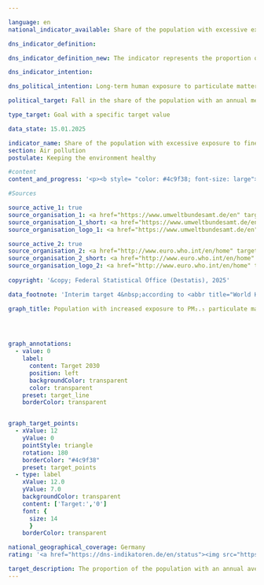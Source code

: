 ```yaml
---

language: en        
national_indicator_available: Share of the population with excessive exposure to fine particulate matter (<abbr title="Particulate matter (diameter smaller than 2.5&nbsp;micrometers)" tabindex="0">PM₂.₅</abbr>)        

dns_indicator_definition:         

dns_indicator_definition_new: The indicator represents the proportion of people (in per cent) who were exposed to more than 10&nbsp;micrograms (<abbr title="Micrograms" tabindex="0">µg</abbr>) of particulate matter <abbr title="Particulate matter (diameter smaller than 2.5&nbsp;micrometers)" tabindex="0">PM₂.₅</abbr> (dust particles with a diameter of less than 2.5&nbsp;micrometres) per cubic metre (<abbr title="Cubic metre" tabindex="0">m³</abbr>) of air at their place of residence on an annual average (background pollution only, excluding local sources).        

dns_indicator_intention:         

dns_political_intention: Long-term human exposure to particulate matter can lead to respiratory and cardiovascular diseases as well as an increased risk of type 2&nbsp;diabetes mellitus and neurodegenerative diseases. In order to better protect health, the aim is therefore to ensure that no person in Germany is exposed to an annual average concentration of particulate matter (<abbr title="Particulate matter (diameter smaller than 2.5&nbsp;micrometers)" tabindex="0">PM₂.₅</abbr>) of more than 10&nbsp;micrograms (<abbr title="Micrograms" tabindex="0">µg</abbr>) per cubic metre (<abbr title="Cubic metre" tabindex="0">m³</abbr>) of air at their place of residence by 2030. The target value of 10&nbsp;<abbr title="Micrograms per cubic metre" tabindex="0">µg/m³</abbr> corresponds to intermediate target 4&nbsp;from the recommendations of the World Health Organisation (<abbr title="World Health Organization" tabindex="0">WHO</abbr>) in the Air Quality Guidelines. In addition, this value was defined in the European Union's updated Air Quality Directive as a legal limit value to be complied with from 2030. The indicator enables continuous monitoring of development trends with regard to target achievement.        

political_target: Fall in the share of the population with an annual mean <abbr title="Particulate matter (diameter smaller than 2.5&nbsp;micrometers)" tabindex="0">PM₂.₅</abbr> exposure of more than 10&nbsp;micrograms per cubic metre (equivalent to the level of the new <abbr title="European Union" tabindex="0">EU</abbr> limit value for <abbr title="Particulate matter (diameter smaller than 2.5&nbsp;micrometers)" tabindex="0">PM₂.₅</abbr> from 2030) to 0&nbsp;per cent by 2030        

type_target: Goal with a specific target value        

data_state: 15.01.2025        

indicator_name: Share of the population with excessive exposure to fine particulate matter (PM₂.₅)        
section: Air pollution        
postulate: Keeping the environment healthy        

#content         
content_and_progress: '<p><b style= "color: #4c9f38; font-size: large">3.2.b Share of the population with excessive exposure to fine particulate matter (<abbr title="Particulate matter (diameter smaller than 2.5&nbsp;micrometers)" tabindex="0">PM₂.₅</abbr>)</b><br><br>The indicator measures the proportion of the population whose place of residence is, on an annual average, exposed to fine particulate matter (PM) concentrations exceeding 10&nbsp;micrograms per cubic metre of air. Fine particulate matter consists of airborne particles that can be inhaled and&nbsp;–&nbsp;depending on their size&nbsp;–&nbsp;penetrate deep into the lungs or even enter the bloodstream. Until 2021, the indicator referred to particles with a diameter of no more than 10&nbsp;micrometres (<abbr title="Particulate matter (diameter smaller than 10&nbsp;micrometers)" tabindex="0">PM₁₀</abbr>). With the revision of the German Sustainable Development Strategy 2025, the focus shifted to smaller particles of up to 2.5&nbsp;micrometres in diameter (<abbr title="Particulate matter (diameter smaller than 2.5&nbsp;micrometers)" tabindex="0">PM₂.₅</abbr>), as these are considered particularly relevant in terms of adverse health impacts.<br><br>The politically defined target stipulates that, by 2030&nbsp;at the latest, no one should be exposed at their place of residence to <abbr title="Particulate matter (diameter smaller than 2.5&nbsp;micrometers)" tabindex="0">PM₂.₅</abbr> concentrations exceeding 10&nbsp;micrograms per cubic metre of air on an annual mean basis. This threshold corresponds to interim target 4&nbsp;of the air quality guidelines published by the World Health Organization (<abbr title="World Health Organization" tabindex="0">WHO</abbr>) in 2021. However, the <abbr title="World Health Organization" tabindex="0">WHO</abbr>’s recommended limit value for <abbr title="Particulate matter (diameter smaller than 2.5&nbsp;micrometers)" tabindex="0">PM₂.₅</abbr> is lower, at 5&nbsp;micrograms per cubic metre annual mean.<br><br><abbr title="Particulate matter (diameter smaller than 2.5&nbsp;micrometers)" tabindex="0">PM₂.₅</abbr> originates partly from primary emissions&nbsp;–&nbsp;for example, from industrial processes for energy and heat generation, agriculture, road transport, and residential heating using solid fuels such as wood stoves or fireplaces. It can also form indirectly through so-called secondary particle formation: this occurs when fine particulate matter develops as a result of chemical reactions involving gaseous precursors such as sulphur and nitrogen oxides, ammonia, or hydrocarbons.<br><br><abbr title="Particulate matter (diameter smaller than 2.5&nbsp;micrometers)" tabindex="0">PM₂.₅</abbr> exposure levels are determined using a combination of modelling outputs and measurement data provided by the German Environment Agency (<abbr title="Federal Environment Agency" tabindex="0">UBA</abbr>) and the Länder. For the purposes of this indicator, only data from background monitoring stations in urban and rural areas are included&nbsp;–&nbsp;stations not directly influenced by local emission sources such as traffic or industrial facilities. This ensures a representative depiction of large-scale exposure patterns without distortion from localised "hot spots" of pollution.<br><br>The indicator does not represent full spatial compliance with the limit value; rather, it reflects residential locations away from significant emission sources. It therefore does not quantify the absolute exposure level of the entire population or capture seasonal variations. Since localised high-exposure areas are not incorporated into the model, the actual number of individuals with <abbr title="Particulate matter (diameter smaller than 2.5&nbsp;micrometers)" tabindex="0">PM₂.₅</abbr> exposure above 10&nbsp;micrograms per cubic metre is likely to be higher than the indicator suggests.<br><br>In 2010, the entire population was exposed to <abbr title="Particulate matter (diameter smaller than 2.5&nbsp;micrometers)" tabindex="0">PM₂.₅</abbr> levels exceeding the threshold of 10&nbsp;micrograms per cubic metre. In the following years, this share decreased markedly: by 2021, only 28.2% of the population was affected, compared with 15.0% in the previous year. If, however, the <abbr title="World Health Organization" tabindex="0">WHO</abbr> guideline value of 5&nbsp;micrograms per cubic metre were applied as the reference, almost the entire population would still be considered exposed.<br><br>In addition to the decline in the share of the population with elevated exposure, the population-weighted annual mean <abbr title="Particulate matter (diameter smaller than 2.5&nbsp;micrometers)" tabindex="0">PM₂.₅</abbr> concentration has also fallen significantly since 2010. In 2021, the population-weighted mean was 9.3&nbsp;micrograms per cubic metre&nbsp;–&nbsp;representing a reduction of approximately 42% compared with 2010&nbsp;(15.9&nbsp;micrograms per cubic metre).</p>'                

#Sources        

source_active_1: true
source_organisation_1: <a href="https://www.umweltbundesamt.de/en" target="_blank" onclick="return confirm_alert('the German Environment Agency', 'En')">German Environment Agency</a>
source_organisation_1_short: <a href="https://www.umweltbundesamt.de/en" target="_blank" onclick="return confirm_alert('the German Environment Agency', 'En')">German Environment Agency</a>
source_organisation_logo_1: <a href="https://www.umweltbundesamt.de/en" target="_blank" onclick="return confirm_alert('the German Environment Agency', 'En')"><img src="https://dns-indikatoren.de/public/OrgImgEn/uba.png" alt="German Environment Agency" title=" Click here to visit the homepage of the organizationGerman Environment Agency" style="height:60px; width:148px; border:transparent"/></a>

source_active_2: true
source_organisation_2: <a href="http://www.euro.who.int/en/home" target="_blank" onclick="return confirm_alert('the World Health Organization', 'En')">World Health Organization</a>
source_organisation_2_short: <a href="http://www.euro.who.int/en/home" target="_blank" onclick="return confirm_alert('the World Health Organization', 'En')">World Health Organization</a>
source_organisation_logo_2: <a href="http://www.euro.who.int/en/home" target="_blank" onclick="return confirm_alert('the World Health Organization', 'En')"><img src="https://dns-indikatoren.de/public/OrgImgEn/who.png" alt="World Health Organization" title=" Click here to visit the homepage of the organizationWorld Health Organization" style="height:60px; width:148px; border:transparent"/></a>
        
copyright: '&copy; Federal Statistical Office (Destatis), 2025'        

data_footnote: 'Interim target 4&nbsp;according to <abbr title="World Health Organization" tabindex="0">WHO</abbr> Air Quality Guidelines 2021: 10&nbsp;micrograms per cubic metre as an annual average.'        

graph_title: Population with increased exposure to PM₂.₅ particulate matter at the place of residence        

        


graph_annotations:
  - value: 0
    label:
      content: Target 2030
      position: left
      backgroundColor: transparent
      color: transparent
    preset: target_line
    borderColor: transparent        


graph_target_points:
  - xValue: 12
    yValue: 0
    pointStyle: triangle
    rotation: 180
    borderColor: "#4c9f38"
    preset: target_points
  - type: label
    xValue: 12.0
    yValue: 7.0
    backgroundColor: transparent
    content: ['Target:','0']
    font: {
      size: 14
      }
    borderColor: transparent                

national_geographical_coverage: Germany        
rating: '<a href="https://dns-indikatoren.de/en/status"><img src="https://sdg-indikatoren.de/public/Wettersymbole/Sonne.png" title="If the trend from 2021 had continued, the target value would have been reached or missed by less than 5% of the difference between the target value and the value at that time." alt="Weathersymbol: Sun"/></a>'        

target_description: The proportion of the population with an annual average exposure to <abbr title="Particulate matter (diameter smaller than 2.5&nbsp;micrometers)" tabindex="0">PM₂.₅</abbr> particulate matter of more than 10&nbsp;micrograms per cubic metre is to be reduced to 0&nbsp;percent by 2030.<br><br>Based on the target formulation, the average development since 2016&nbsp;(despite the increase in 2021) indicates that the politically defined target can be achieved well before 2030. Indicator 3.2.b is rated as "Sun" for 2021.        
---
```



